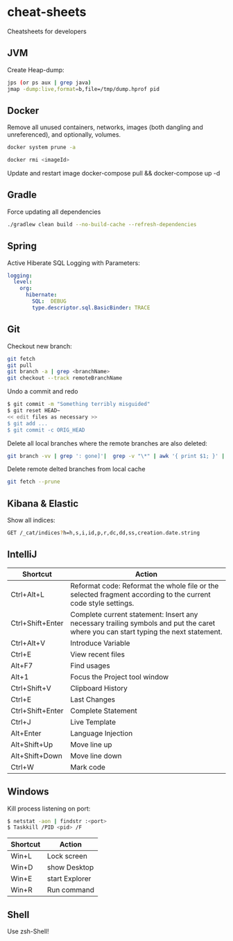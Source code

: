 # cheat-sheets
Cheatsheets for developers

## JVM

Create Heap-dump:

```bash
jps (or ps aux | grep java)
jmap -dump:live,format=b,file=/tmp/dump.hprof pid
```

## Docker

Remove all unused containers, networks, images (both dangling and unreferenced), and optionally, volumes.
```bash
docker system prune -a

docker rmi <imageId>
```

Update and restart image
docker-compose pull && docker-compose up -d

## Gradle

Force updating all dependencies
```bash
./gradlew clean build --no-build-cache --refresh-dependencies
```

## Spring

Active Hiberate SQL Logging with Parameters:
```yaml
logging:
  level:
    org:
      hibernate:
        SQL:  DEBUG
        type.descriptor.sql.BasicBinder: TRACE
```

## Git

Checkout new branch:
```bash
git fetch
git pull
git branch -a | grep <branchName>
git checkout --track remoteBranchName
```

Undo a commit and redo
```bash
$ git commit -m "Something terribly misguided"             
$ git reset HEAD~  
<< edit files as necessary >>    
$ git add ...                      
$ git commit -c ORIG_HEAD   
```

Delete all local branches where the remote branches are also deleted:
```bash
git branch -vv | grep ': gone]'|  grep -v "\*" | awk '{ print $1; }' | xargs -r git branch -d
```

 Delete remote delted branches from local cache
 ```bash
 git fetch --prune
```

## Kibana & Elastic

Show all indices:
```bash
GET /_cat/indices?h=h,s,i,id,p,r,dc,dd,ss,creation.date.string
```

## IntelliJ

Shortcut | Action
------------ | -------------
Ctrl+Alt+L | Reformat code: Reformat the whole file or the selected fragment according to the current code style settings.
Ctrl+Shift+Enter | Complete current statement: Insert any necessary trailing symbols and put the caret where you can start typing the next statement.
Ctrl+Alt+V | Introduce Variable
Ctrl+E | View recent files
Alt+F7 | Find usages
Alt+1 | Focus the Project tool window
Ctrl+Shift+V | Clipboard History
Ctrl+E | Last Changes 
Ctrl+Shift+Enter | Complete Statement
Ctrl+J | Live Template
Alt+Enter | Language Injection
Alt+Shift+Up | Move line up
Alt+Shift+Down | Move line down
Ctrl+W | Mark code

## Windows

Kill process listening on port:
```bash
$ netstat -aon | findstr :<port>
$ Taskkill /PID <pid> /F
```

Shortcut | Action
------------ | -------------
Win+L | Lock screen
Win+D | show Desktop
Win+E | start Explorer
Win+R | Run command


## Shell

Use zsh-Shell!
